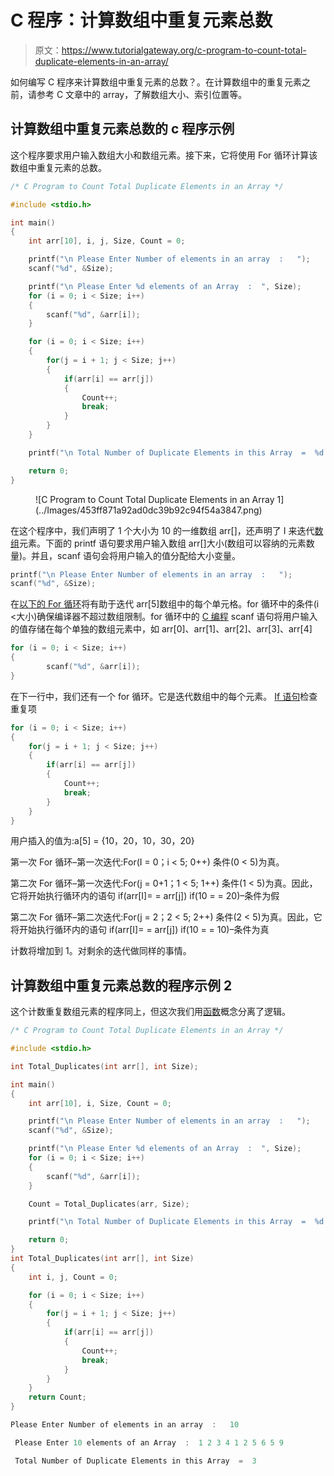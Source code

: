 # C 程序：计算数组中重复元素总数

> 原文：<https://www.tutorialgateway.org/c-program-to-count-total-duplicate-elements-in-an-array/>

如何编写 C 程序来计算数组中重复元素的总数？。在计算数组中的重复元素之前，请参考 C 文章中的 array，了解数组大小、索引位置等。

## 计算数组中重复元素总数的 c 程序示例

这个程序要求用户输入数组大小和数组元素。接下来，它将使用 For 循环计算该数组中重复元素的总数。

```c
/* C Program to Count Total Duplicate Elements in an Array */

#include <stdio.h>

int main()
{
	int arr[10], i, j, Size, Count = 0;

	printf("\n Please Enter Number of elements in an array  :   ");
	scanf("%d", &Size);

	printf("\n Please Enter %d elements of an Array  :  ", Size);
	for (i = 0; i < Size; i++)
	{
    	scanf("%d", &arr[i]);
   	}     

	for (i = 0; i < Size; i++)
	{
		for(j = i + 1; j < Size; j++)
		{
    		if(arr[i] == arr[j])
    		{
    			Count++;
				break;
			}
		}
	}

 	printf("\n Total Number of Duplicate Elements in this Array  =  %d ", Count);

 	return 0;
}
```

<figure class="wp-block-image">![C Program to Count Total Duplicate Elements in an Array 1](../Images/453ff871a92ad0dc39b92c94f54a3847.png)</figure>

在这个程序中，我们声明了 1 个大小为 10 的一维数组 arr[]，还声明了 I 来迭代[数组](https://www.tutorialgateway.org/array-in-c/)元素。下面的 printf 语句要求用户输入数组 arr[]大小(数组可以容纳的元素数量)。并且，scanf 语句会将用户输入的值分配给大小变量。

```c
printf("\n Please Enter Number of elements in an array  :   ");
scanf("%d", &Size);
```

在[以下的 For 循环](https://www.tutorialgateway.org/for-loop-in-c-programming/)将有助于迭代 arr[5]数组中的每个单元格。for 循环中的条件(i <大小)确保编译器不超过数组限制。for 循环中的 [C 编程](https://www.tutorialgateway.org/c-programming/) scanf 语句将用户输入的值存储在每个单独的数组元素中，如 arr[0]、arr[1]、arr[2]、arr[3]、arr[4]

```c
for (i = 0; i < Size; i++)
{
    	scanf("%d", &arr[i]);
}
```

在下一行中，我们还有一个 for 循环。它是迭代数组中的每个元素。 [If 语句](https://www.tutorialgateway.org/if-statement-in-c/)检查重复项

```c
for (i = 0; i < Size; i++)
{
	for(j = i + 1; j < Size; j++)
	{
   		if(arr[i] == arr[j])
   		{
  			Count++;
			break;
		}
	}
}
```

用户插入的值为:a[5] = {10，20，10，30，20}

第一次 For 循环–第一次迭代:For(I = 0；i < 5; 0++)
条件(0 < 5)为真。

第二次 For 循环–第一次迭代:For(j = 0+1；1 < 5; 1++)
条件(1 < 5)为真。因此，它将开始执行循环内的语句
if(arr[I]= = arr[j])
if(10 = = 20)–条件为假

第二次 For 循环–第二次迭代:For(j = 2；2 < 5; 2++)
条件(2 < 5)为真。因此，它将开始执行循环内的语句
if(arr[I]= = arr[j])
if(10 = = 10)–条件为真

计数将增加到 1。对剩余的迭代做同样的事情。

## 计算数组中重复元素总数的程序示例 2

这个计数重复数组元素的程序同上，但这次我们用[函数](https://www.tutorialgateway.org/functions-in-c/)概念分离了逻辑。

```c
/* C Program to Count Total Duplicate Elements in an Array */

#include <stdio.h>

int Total_Duplicates(int arr[], int Size);

int main()
{
	int arr[10], i, Size, Count = 0;

	printf("\n Please Enter Number of elements in an array  :   ");
	scanf("%d", &Size);

	printf("\n Please Enter %d elements of an Array  :  ", Size);
	for (i = 0; i < Size; i++)
	{
    	scanf("%d", &arr[i]);
   	}     

	Count = Total_Duplicates(arr, Size);

 	printf("\n Total Number of Duplicate Elements in this Array  =  %d ", Count);

 	return 0;
}
int Total_Duplicates(int arr[], int Size)
{
	int i, j, Count = 0;

	for (i = 0; i < Size; i++)
	{
		for(j = i + 1; j < Size; j++)
		{
    		if(arr[i] == arr[j])
    		{
    			Count++;
				break;
			}
		}
	}
	return Count;	
}
```

```c
Please Enter Number of elements in an array  :   10

 Please Enter 10 elements of an Array  :  1 2 3 4 1 2 5 6 5 9

 Total Number of Duplicate Elements in this Array  =  3
```